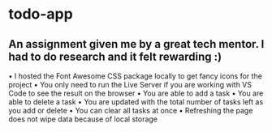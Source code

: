 # todo-app
## An assignment given me by a great tech mentor. I had to do research and it felt rewarding :)

• I hosted the Font Awesome CSS package locally to get fancy icons for the project
• You only need to run the Live Server if you are working with VS Code to see the result on the browser
• You are able to add a task
• You are able to delete a task
• You are updated with the total number of tasks left as you add or delete
• You can clear all tasks at once
• Refreshing the page does not wipe data because of local storage
